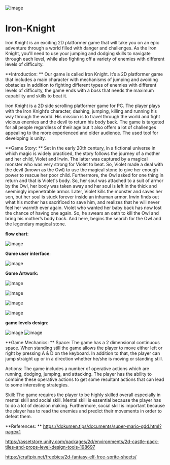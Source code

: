 ![image](https://github.com/SENahdi/Iron-Knight/assets/124052654/b9d32140-e18e-4359-bce3-0ec89f048367)

# Iron-Knight
Iron Knight is an exciting 2D platformer game that will take you on an epic adventure through a world filled with danger and challenges. As the Iron Knight, you'll need to use your jumping and dodging skills to navigate through each level, while also fighting off a variety of enemies with different levels of difficulty. 

**Introduction:
**
Our game is called Iron Knight. It’s a 2D platformer game that includes a main character with mechanisms of jumping and avoiding obstacles in addition to fighting different types of enemies with different levels of difficulty, the game ends with a boss that needs the maximum capability and skills to beat it.

Iron Knight is a 2D side scrolling platformer game for PC. The player plays with the Iron Knight’s character, dashing, jumping, killing and running his way through the world. His mission is to travel through the world and fight vicious enemies and the devil to return his body back. The game is targeted for all people regardless of their age but it also offers a lot of challenges appealing to the more experienced and older audience. The used tool for developing is unity. 

**Game Story:
**
Set in the early 20th century, in a fictional universe in which magic is widely practiced, the story follows the journey of a mother and her child, Violet and Irwin. The latter was captured by a magical monster who was very strong for Violet to beat. So, Violet made a deal with the devil (known as the Owl) to use the magical stone to give her enough power to rescue her poor child. Furthermore, the Owl asked for one thing in return and that is Violet's body. So, her soul was attached to a suit of armor by the Owl, her body was taken away and her soul is left in the thick and seemingly impenetrable armor. Later, Violet kills the monster and saves her son, but her soul is stuck forever inside an inhuman armor. Irwin finds out what his mother has sacrificed to save him, and realizes that he will never feel her warmth ever again. Violet who wanted her baby back has now lost the chance of having one again. So, he swears an oath to kill the Owl and bring his mother’s body back. And here, begins the search for the Owl and the legendary magical stone.

**flow chart**:

![image](https://github.com/SENahdi/Iron-Knight/assets/124052654/98a03ab3-30c5-463c-982e-bdcb3bc9505c)


**Game user interface**:


![image](https://github.com/SENahdi/Iron-Knight/assets/124052654/8ee83692-e20a-43e5-ae07-d3c2455e30a4)




**Game Artwork:**

![image](https://github.com/SENahdi/Iron-Knight/assets/124052654/7a64ea61-3103-44c0-90ee-8b31a73f0b5b)

![image](https://github.com/SENahdi/Iron-Knight/assets/124052654/64364b1a-b08b-4278-a573-f9a7e04a0b0f)

![image](https://github.com/SENahdi/Iron-Knight/assets/124052654/14a53353-af55-46d5-8b57-d1ad59923cf9)

![image](https://github.com/SENahdi/Iron-Knight/assets/124052654/f27d6a47-f99a-4b50-911b-a07835f9f2d7)



**game levels design**:

![image](https://github.com/SENahdi/Iron-Knight/assets/124052654/ef517b5c-ed58-47c5-a366-2749e1069d88)
![image](https://github.com/SENahdi/Iron-Knight/assets/124052654/e910b032-b3d8-4503-b991-8977215b95cc)

**Game Mechanics: 
**
Space:
The game has a 2 dimensional continuous space. When standing still the game allows the player to move either left or right by pressing A & D on the keyboard. In addition to that, the player can jump straight up or in a direction whether he/she is moving or standing still.

Actions:
The game includes a number of operative actions which are running, dodging, jumping, and attacking. The player has the ability to combine these operative actions to get some resultant actions that can lead to some interesting strategies.

Skill:
The game requires the player to be highly skilled overall especially in mental skill and social skill. Mental skill is essential because the player has to do a lot of decision making. Furthermore, social skill is important because the player has to read the enemies and predict their movements in order to defeat them.


**References:
**
https://dokumen.tips/documents/super-mario-gdd.html?page=1

https://assetstore.unity.com/packages/2d/environments/2d-castle-pack-tiles-and-props-level-design-tools-198697

https://craftpix.net/freebies/2d-fantasy-elf-free-sprite-sheets/

